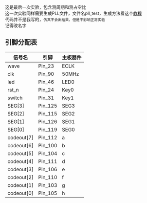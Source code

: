 这是最后一次实验，包含测周期和测占空比  
这一次实验同样需要生成PLL文件，文件名pll_test，生成方法看这个[教程](https://wwa.lanzoui.com/i5KAfp9tb6f)  
代码并不是我写的，`仿真不会出结果，但是不影响正常实验`  
记得改名字  
## 引脚分配表
|信号名|引脚|主板器件|
|------|----|--------|
|wave  |Pin_23 |ECLK|
|clk   |Pin_90 |50MHz|
|led   |Pin_46 |LED0|
|rst_n |Pin_24 |Key0|
|switch|Pin_31 |Key1|
|SEG[3]|Pin_125|SEG3|
|SEG[2]|Pin_115|SEG2|
|SEG[1]|Pin_126|SEG1|
|SEG[0]|Pin_119|SEG0|
|codeout[7]|Pin_112|a|
|codeout[6]|Pin_100|b|
|codeout[5]|Pin_104|c|
|codeout[4]|Pin_111|d|
|codeout[3]|Pin_106|e|
|codeout[2]|Pin_110|f|
|codeout[1]|Pin_103|g|
|codeout[0]|Pin_105|h|
